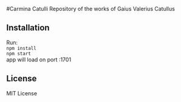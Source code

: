#Carmina Catulli
Repository of the works of Gaius Valerius Catullus
## Installation
Run:<br>
`npm install`<br>
`npm start`<br>
app will load on port :1701
## License
MIT License

